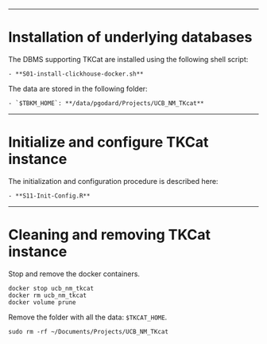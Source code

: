 ----------------------------------------
# Installation of underlying databases

The DBMS supporting TKCat are installed using the following shell script:
	
	- **S01-install-clickhouse-docker.sh**

The data are stored in the following folder:
	
	- `$TBKM_HOME`: **/data/pgodard/Projects/UCB_NM_TKcat**

----------------------------------------
# Initialize and configure TKCat instance

The initialization and configuration procedure is described here:
	
	- **S11-Init-Config.R**

----------------------------------------
# Cleaning and removing TKCat instance

Stop and remove the docker containers.

```{sh, eval=FALSE}
docker stop ucb_nm_tkcat
docker rm ucb_nm_tkcat
docker volume prune
```

Remove the folder with all the data: `$TKCAT_HOME`.

```
sudo rm -rf ~/Documents/Projects/UCB_NM_TKcat
```
